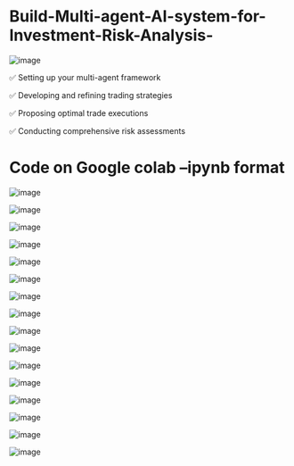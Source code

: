# Build-Multi-agent-AI-system-for-Investment-Risk-Analysis-

![image](https://github.com/Siddhartha082/Build-Multi-agent-AI-system-for-Investment-Risk-Analysis-/assets/110781138/8d89efae-ac05-4896-8d36-66e8b7df33b6)

✅ Setting up your multi-agent framework 

✅ Developing and refining trading strategies

✅ Proposing optimal trade executions 
 
✅ Conducting comprehensive risk assessments

# Code on Google colab –ipynb format 

![image](https://github.com/Siddhartha082/Build-Multi-agent-AI-system-for-Investment-Risk-Analysis-/assets/110781138/a764bb10-3e6b-495c-8286-88c2d4f55fb5)

![image](https://github.com/Siddhartha082/Build-Multi-agent-AI-system-for-Investment-Risk-Analysis-/assets/110781138/4624efc8-abfd-4022-88cd-d76ff7dc6197)

![image](https://github.com/Siddhartha082/Build-Multi-agent-AI-system-for-Investment-Risk-Analysis-/assets/110781138/6023e933-a0fd-4ac9-8169-3f4f35b95efc)

![image](https://github.com/Siddhartha082/Build-Multi-agent-AI-system-for-Investment-Risk-Analysis-/assets/110781138/e1032f7d-5b68-499e-b87a-ad3ef443b7c3)

![image](https://github.com/Siddhartha082/Build-Multi-agent-AI-system-for-Investment-Risk-Analysis-/assets/110781138/f9f111a5-9842-4c3b-afed-49ecf323a06b)

![image](https://github.com/Siddhartha082/Build-Multi-agent-AI-system-for-Investment-Risk-Analysis-/assets/110781138/036d308b-4eb3-4184-b0ba-cec365c9fb9d)

![image](https://github.com/Siddhartha082/Build-Multi-agent-AI-system-for-Investment-Risk-Analysis-/assets/110781138/d2f07dc0-853d-4e24-ab0c-88cebc2846a3)

![image](https://github.com/Siddhartha082/Build-Multi-agent-AI-system-for-Investment-Risk-Analysis-/assets/110781138/b706129d-3e27-4a73-abe2-8cc84b5b2902)

![image](https://github.com/Siddhartha082/Build-Multi-agent-AI-system-for-Investment-Risk-Analysis-/assets/110781138/4bfadea5-9f10-4af2-bd31-4819c98ef1ef)

![image](https://github.com/Siddhartha082/Build-Multi-agent-AI-system-for-Investment-Risk-Analysis-/assets/110781138/9b0add97-8771-4ed5-879d-4f315c74cbc6)

![image](https://github.com/Siddhartha082/Build-Multi-agent-AI-system-for-Investment-Risk-Analysis-/assets/110781138/11149c7b-5cad-4f6f-ab66-02022b884489)

![image](https://github.com/Siddhartha082/Build-Multi-agent-AI-system-for-Investment-Risk-Analysis-/assets/110781138/e6c2d9cc-8efc-487b-820e-1f22a96a6fd4)

![image](https://github.com/Siddhartha082/Build-Multi-agent-AI-system-for-Investment-Risk-Analysis-/assets/110781138/08291f2d-a123-481f-8a47-b5c5b2ebb190)

![image](https://github.com/Siddhartha082/Build-Multi-agent-AI-system-for-Investment-Risk-Analysis-/assets/110781138/7d8d5f3c-b2cb-4aee-96a3-d1db1107bfde)

![image](https://github.com/Siddhartha082/Build-Multi-agent-AI-system-for-Investment-Risk-Analysis-/assets/110781138/1a4d802e-fa72-4172-b85b-75c10e5ee23b)

![image](https://github.com/Siddhartha082/Build-Multi-agent-AI-system-for-Investment-Risk-Analysis-/assets/110781138/64e060d8-5a50-4cdb-9d7c-f5c8e6b6f521)











































